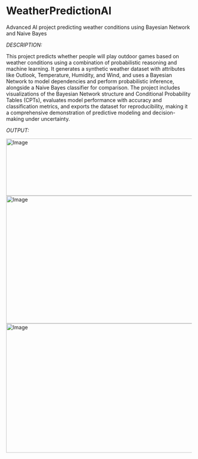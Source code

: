 # WeatherPredictionAI
Advanced AI project predicting weather conditions using Bayesian Network and Naive Bayes

*DESCRIPTION:*

This project predicts whether people will play outdoor games based on weather conditions using a combination of probabilistic reasoning and machine learning. It generates a synthetic weather dataset with attributes like Outlook, Temperature, Humidity, and Wind, and uses a Bayesian Network to model dependencies and perform probabilistic inference, alongside a Naive Bayes classifier for comparison. The project includes visualizations of the Bayesian Network structure and Conditional Probability Tables (CPTs), evaluates model performance with accuracy and classification metrics, and exports the dataset for reproducibility, making it a comprehensive demonstration of predictive modeling and decision-making under uncertainty.

*OUTPUT:*

<img width="682" height="155" alt="Image" src="https://github.com/user-attachments/assets/3bd5c711-2497-40d8-8c2c-f396076c2c4e" />

<img width="571" height="347" alt="Image" src="https://github.com/user-attachments/assets/5b850700-56cd-46df-a205-59c3f8de85e1" />

<img width="628" height="351" alt="Image" src="https://github.com/user-attachments/assets/2e85fd23-3f76-4498-b9ca-2afafe6dee25" />
